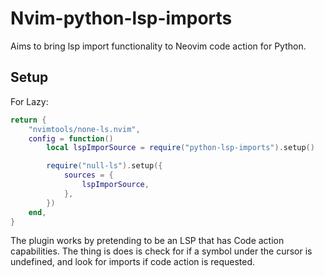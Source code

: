 # Nvim-python-lsp-imports

Aims to bring lsp import functionality to Neovim code action for Python.

## Setup

For Lazy:
```lua
return {
	"nvimtools/none-ls.nvim",
	config = function()
		local lspImporSource = require("python-lsp-imports").setup()

		require("null-ls").setup({
			sources = {
				lspImporSource,
			},
		})
	end,
}
```

The plugin works by pretending to be an LSP that has Code action capabilities.
The thing is does is check for if a symbol under the cursor is undefined, and look for imports if code action is requested.

